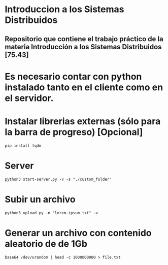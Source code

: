 # Introduccion a los Sistemas Distribuidos
## Repositorio que contiene el trabajo práctico de la materia Introducción a los Sistemas Distribuidos [75.43]

# Es necesario contar con python instalado tanto en el cliente como en el servidor.

# Instalar librerias externas (sólo para la barra de progreso) [Opcional]
    pip install tqdm

# Server
    python3 start-server.py -v -s "./custom_folder"

# Subir un archivo
    python3 upload.py -n "lorem-ipsum.txt" -v

# Generar un archivo con contenido aleatorio de de 1Gb 
    base64 /dev/urandom | head -c 1000000000 > file.txt


